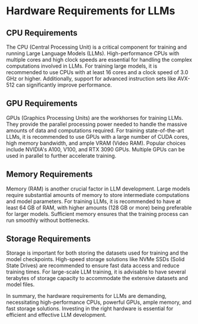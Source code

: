 # Hardware Requirements for LLMs

## CPU Requirements

The CPU (Central Processing Unit) is a critical component for training and running Large Language Models (LLMs). High-performance CPUs with multiple cores and high clock speeds are essential for handling the complex computations involved in LLMs. For training large models, it is recommended to use CPUs with at least 16 cores and a clock speed of 3.0 GHz or higher. Additionally, support for advanced instruction sets like AVX-512 can significantly improve performance.

## GPU Requirements

GPUs (Graphics Processing Units) are the workhorses for training LLMs. They provide the parallel processing power needed to handle the massive amounts of data and computations required. For training state-of-the-art LLMs, it is recommended to use GPUs with a large number of CUDA cores, high memory bandwidth, and ample VRAM (Video RAM). Popular choices include NVIDIA's A100, V100, and RTX 3090 GPUs. Multiple GPUs can be used in parallel to further accelerate training.

## Memory Requirements

Memory (RAM) is another crucial factor in LLM development. Large models require substantial amounts of memory to store intermediate computations and model parameters. For training LLMs, it is recommended to have at least 64 GB of RAM, with higher amounts (128 GB or more) being preferable for larger models. Sufficient memory ensures that the training process can run smoothly without bottlenecks.

## Storage Requirements

Storage is important for both storing the datasets used for training and the model checkpoints. High-speed storage solutions like NVMe SSDs (Solid State Drives) are recommended to ensure fast data access and reduce training times. For large-scale LLM training, it is advisable to have several terabytes of storage capacity to accommodate the extensive datasets and model files.

In summary, the hardware requirements for LLMs are demanding, necessitating high-performance CPUs, powerful GPUs, ample memory, and fast storage solutions. Investing in the right hardware is essential for efficient and effective LLM development.
